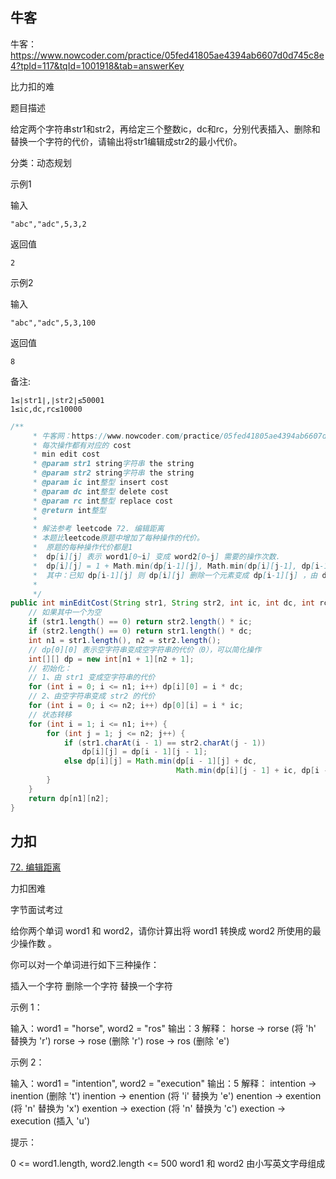## 牛客

牛客：https://www.nowcoder.com/practice/05fed41805ae4394ab6607d0d745c8e4?tpId=117&tqId=1001918&tab=answerKey



比力扣的难



题目描述

给定两个字符串str1和str2，再给定三个整数ic，dc和rc，分别代表插入、删除和替换一个字符的代价，请输出将str1编辑成str2的最小代价。



分类：动态规划



示例1

输入

```
"abc","adc",5,3,2
```

返回值

```
2
```

示例2

输入

```
"abc","adc",5,3,100
```

返回值

```
8
```

备注:

```
1≤∣str1∣,∣str2∣≤50001
1≤ic,dc,rc≤10000
```





```java
/**
     * 牛客网：https://www.nowcoder.com/practice/05fed41805ae4394ab6607d0d745c8e4?tpId=191&tags=&title=&diffculty=0&judgeStatus=0&rp=1
     * 每次操作都有对应的 cost
     * min edit cost
     * @param str1 string字符串 the string
     * @param str2 string字符串 the string
     * @param ic int整型 insert cost
     * @param dc int整型 delete cost
     * @param rc int整型 replace cost
     * @return int整型
     *
     * 解法参考 leetcode 72. 编辑距离
     * 本题比leetcode原题中增加了每种操作的代价。
     *  原题的每种操作代价都是1 
     *  dp[i][j] 表示 word1[0~i] 变成 word2[0~j] 需要的操作次数.
     *  dp[i][j] = 1 + Math.min(dp[i-1][j], Math.min(dp[i][j-1], dp[i-1][j-1]));
     *  其中：已知 dp[i-1][j] 则 dp[i][j] 删除一个元素变成 dp[i-1][j] ，由 dp[i][j-1] 插入一个字符，由 dp[i-1][j-1] 替换一个元素
     * 
     */
public int minEditCost(String str1, String str2, int ic, int dc, int rc) {
    // 如果其中一个为空
    if (str1.length() == 0) return str2.length() * ic;
    if (str2.length() == 0) return str1.length() * dc;
    int n1 = str1.length(), n2 = str2.length();
    // dp[0][0] 表示空字符串变成空字符串的代价（0），可以简化操作
    int[][] dp = new int[n1 + 1][n2 + 1];
    // 初始化：
    // 1、由 str1 变成空字符串的代价
    for (int i = 0; i <= n1; i++) dp[i][0] = i * dc;
    // 2、由空字符串变成 str2 的代价
    for (int i = 0; i <= n2; i++) dp[0][i] = i * ic;
    // 状态转移
    for (int i = 1; i <= n1; i++) {
        for (int j = 1; j <= n2; j++) {
            if (str1.charAt(i - 1) == str2.charAt(j - 1)) 
                dp[i][j] = dp[i - 1][j - 1];
            else dp[i][j] = Math.min(dp[i - 1][j] + dc, 
                                     Math.min(dp[i][j - 1] + ic, dp[i - 1][j - 1] + rc));
        }
    }
    return dp[n1][n2];
}
```



## 力扣

[72. 编辑距离](https://leetcode-cn.com/problems/edit-distance/)



力扣困难

字节面试考过





给你两个单词 word1 和 word2，请你计算出将 word1 转换成 word2 所使用的最少操作数 。

你可以对一个单词进行如下三种操作：

插入一个字符
删除一个字符																																										替换一个字符






示例 1：

输入：word1 = "horse", word2 = "ros"
输出：3
解释：
horse -> rorse (将 'h' 替换为 'r')
rorse -> rose (删除 'r')
rose -> ros (删除 'e')



示例 2：

输入：word1 = "intention", word2 = "execution"
输出：5
解释：
intention -> inention (删除 't')
inention -> enention (将 'i' 替换为 'e')
enention -> exention (将 'n' 替换为 'x')
exention -> exection (将 'n' 替换为 'c')
exection -> execution (插入 'u')




提示：

0 <= word1.length, word2.length <= 500
word1 和 word2 由小写英文字母组成

